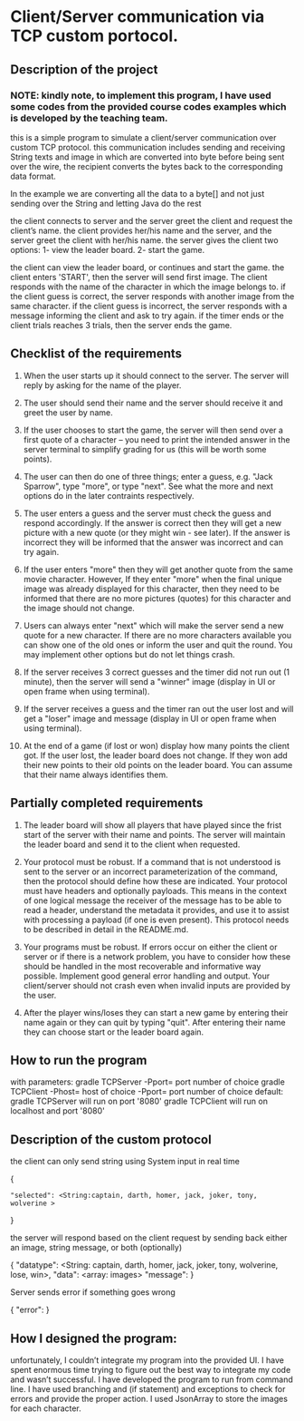 # Client/Server communication via TCP custom portocol.




## Description of the project

### NOTE: kindly note, to implement this program, I have used some codes from the provided course codes examples which is developed by the teaching team.


this is a simple program to simulate a client/server communication over custom TCP protocol.
this communication includes sending and receiving String texts and image in which are converted into byte before being sent over the wire, the recipient converts the bytes back to the corresponding data format.

In the example we are converting all the data to a byte[] and not just sending over the String and letting Java do the rest

the client connects to server and the server greet the client and request the client’s name.
the client provides her/his name and the server, and the server greet the client with her/his name.
the server gives the client two options:
1- view the leader board.
2- start the game.

the client can view the leader board, or continues and start the game.
the client enters 'START', then the server will send first image. The client responds with the name of the character in which the image belongs to. if the client guess is correct, the server responds with another image from the same character.
if the client  guess is incorrect, the server responds with a message informing the client and ask to try again.
if the timer ends or the client trials reaches 3 trials, then the server ends the game.


## Checklist of the requirements 


1.  When the user starts up it should connect to the server. The server will reply by asking for the name of the player.

2.  The user should send their name and the server should receive it and greet the user by name.

3.  If the user chooses to start the game, the server will then send over a first quote of a character – you need to print the intended answer in the server terminal to simplify grading for us (this will be worth some points).

4.  The user can then do one of three things; enter a guess, e.g. "Jack Sparrow", type "more", or type "next". See what the more and next options do in the later contraints respectively.

5.  The user enters a guess and the server must check the guess and respond accordingly. If the answer is correct then they will get a new picture with a new quote (or they might win - see later). If the answer is incorrect they will be informed that the answer was incorrect and can try again.

6. If the user enters "more" then they will get another quote from the same movie character. However, If they enter "more" when the final unique image was already displayed for this character, then they need to be informed that there are no more pictures (quotes) for this character and the image should not change.

 7.  Users can always enter "next" which will make the server send a new quote for a new character. If there are no more characters available you can show one of the old ones or inform the user and quit the round. You may implement other options but do not let things crash.
 
 
8.  If the server receives 3 correct guesses and the timer did not run out (1 minute), then the server will send a "winner" image (display in UI or open frame when using terminal).

 9. If the server receives a guess and the timer ran out the user lost and will get a "loser" image and message (display in UI or open frame when using terminal).
 
 
10. At the end of a game (if lost or won) display how many points the client got. If the user lost, the leader board does not change. If they won add their new points to their old points on the leader board. You can assume that their name always identifies them.


## Partially completed requirements

1.  The leader board will show all players that have played since the frist start of the server with their name and points. The server will maintain the leader board and send it to the client when requested.

2.  Your protocol must be robust. If a command that is not understood is sent to the server or an incorrect parameterization of the command, then the protocol should define how these are indicated. Your protocol must have headers and optionally payloads. This means in the context of one logical message the receiver of the message has to be able to read a header, understand the metadata it provides, and use it to assist with processing a payload (if one is even present). This protocol needs to be described in detail in the README.md.


 3.  Your programs must be robust. If errors occur on either the client or server or if there is a network problem, you have to consider how these should be handled in the most recoverable and informative way possible. Implement good general error handling and output. Your client/server should not crash even when invalid inputs are provided by the user.
 
 4.  After the player wins/loses they can start a new game by entering their name again or they can quit by typing "quit". After entering their name they can choose start or the leader board again.


## How to run the program

with parameters:
gradle TCPServer -Pport= port number of choice
gradle TCPClient -Phost= host of choice -Pport= port number of choice
default:
gradle TCPServer  will run on port '8080'
gradle TCPClient  will run on localhost and port '8080'


## Description of the custom protocol

the client can only send string using System input in real time

{
 
    "selected": <String:captain, darth, homer, jack, joker, tony, wolverine > 
    
}
    
   
the server will respond based on the client request by sending back either an image, string message, or both (optionally)
   

{
   "datatype": <String: captain, darth, homer, jack, joker, tony, wolverine, lose, win>, 
   "data": <array: images> 
   "message":<optional message>
}

   
Server sends error if something goes wrong


{
    "error": <error string> 
}

   
##  How I designed the program:

unfortunately, I couldn’t integrate my program into the provided UI. I have spent enormous time trying to figure out the best way to integrate my code and wasn’t successful.
I have developed the program to run from command line.
I have used branching and (if statement) and exceptions to check for errors and provide the proper action. I used JsonArray to store the images for each character.  


